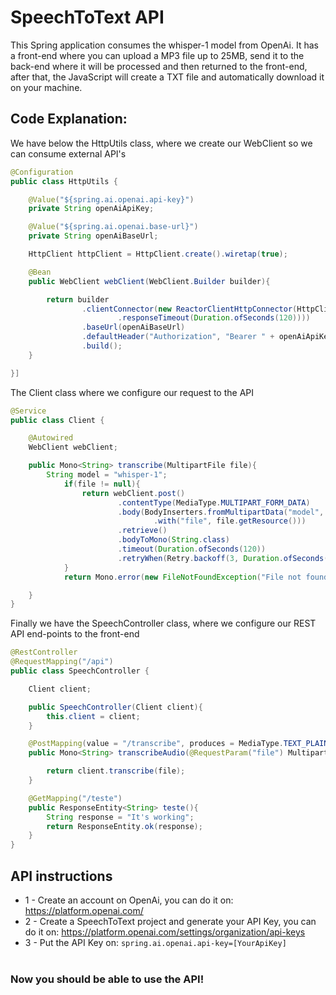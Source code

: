 # SpeechToText API
This Spring application consumes the whisper-1 model from OpenAi. It has a front-end where you can upload a MP3 file up to 25MB, send it to the back-end where it will be processed and then returned to the front-end, after that, the JavaScript will create a TXT file and automatically download it on your machine.

## Code Explanation:
We have below the HttpUtils class, where we create our WebClient so we can consume external API's
``` Java
@Configuration
public class HttpUtils {

    @Value("${spring.ai.openai.api-key}")
    private String openAiApiKey;

    @Value("${spring.ai.openai.base-url}")
    private String openAiBaseUrl;

    HttpClient httpClient = HttpClient.create().wiretap(true);

    @Bean
    public WebClient webClient(WebClient.Builder builder){

        return builder
                .clientConnector(new ReactorClientHttpConnector(HttpClient.create()
                        .responseTimeout(Duration.ofSeconds(120))))
                .baseUrl(openAiBaseUrl)
                .defaultHeader("Authorization", "Bearer " + openAiApiKey)
                .build();
    }

}]
```
The Client class where we configure our request to the API
``` Java
@Service
public class Client {

    @Autowired
    WebClient webClient;

    public Mono<String> transcribe(MultipartFile file){
        String model = "whisper-1";
            if(file != null){
                return webClient.post()
                        .contentType(MediaType.MULTIPART_FORM_DATA)
                        .body(BodyInserters.fromMultipartData("model", model)
                                .with("file", file.getResource()))
                        .retrieve()
                        .bodyToMono(String.class)
                        .timeout(Duration.ofSeconds(120))
                        .retryWhen(Retry.backoff(3, Duration.ofSeconds(5)));
            }
            return Mono.error(new FileNotFoundException("File not found"));

    }
}
```

Finally we have the SpeechController class, where we configure our REST API end-points to the front-end
``` Java
@RestController
@RequestMapping("/api")
public class SpeechController {

    Client client;

    public SpeechController(Client client){
        this.client = client;
    }

    @PostMapping(value = "/transcribe", produces = MediaType.TEXT_PLAIN_VALUE)
    public Mono<String> transcribeAudio(@RequestParam("file") MultipartFile file){

        return client.transcribe(file);
    }

    @GetMapping("/teste")
    public ResponseEntity<String> teste(){
        String response = "It's working";
        return ResponseEntity.ok(response);
    }
}
```
## API instructions 
- 1 - Create an account on OpenAi, you can do it on: https://platform.openai.com/
- 2 - Create a SpeechToText project and generate your API Key, you can do it on: https://platform.openai.com/settings/organization/api-keys
- 3 - Put the API Key on:  ```spring.ai.openai.api-key=[YourApiKey] ``` <br> <br>
### Now you should be able to use the API!

